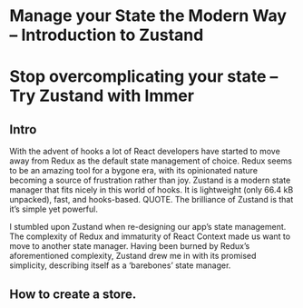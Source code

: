 # Manage your State the Modern Way – Introduction to Zustand

# Stop overcomplicating your state – Try Zustand with Immer

## Intro

With the advent of hooks a lot of React developers have started to move away from Redux as the default state management of choice. Redux seems to be an amazing tool for a bygone era, with its opinionated nature becoming a source of frustration rather than joy.
Zustand is a modern state manager that fits nicely in this world of hooks. It is lightweight (only 66.4 kB unpacked), fast, and hooks-based. QUOTE. The brilliance of Zustand is that it’s simple yet powerful.

I stumbled upon Zustand when re-designing our app’s state management. The complexity of Redux and immaturity of React Context made us want to move to another state manager. Having been burned by Redux’s aforementioned complexity, Zustand drew me in with its promised simplicity, describing itself as a ‘barebones’ state manager.

## How to create a store.
